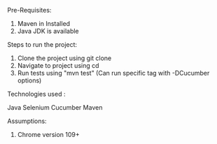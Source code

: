 Pre-Requisites:

1. Maven in Installed
2. Java JDK is available

Steps to run the project:

1. Clone the project using git clone
2. Navigate to project using cd
3. Run tests using "mvn test" (Can run specific tag with -DCucumber options)

Technologies used :

Java
Selenium
Cucumber
Maven

Assumptions:

1. Chrome version 109+